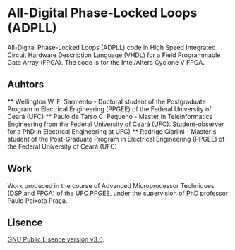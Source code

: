 # All-Digital Phase-Locked Loops (ADPLL)
All-Digital Phase-Locked Loops (ADPLL) code in High Speed Integrated Circuit Hardware Description Language (VHDL) for a Field Programmable Gate Array (FPGA). The code is for the Intel/Altera Cyclone V FPGA.

## Auhtors
** Wellington W. F. Sarmento - Doctoral student of the Postgraduate Program in Electrical Engineering (PPGEE) of the Federal University of Ceará (UFC)
** Paulo de Tarso C. Pequeno - Master in Teleinformatics Engineering from the Federal University of Ceará (UFC). Student-observer for a PhD in Electrical Engineering at UFC)
** Rodrigo Ciarlini - Master's student of the Post-Graduate Program in Electrical Engineering (PPGEE) of the Federal University of Ceará (UFC)

## Work
Work produced in the course of Advanced Microprocessor Techniques (DSP and FPGA) of the UFC PPGEE, under the supervision of PhD professor Paulo Peixoto Praça.

## Lisence
[GNU Public Lisence version v3.0](LISENCE).
